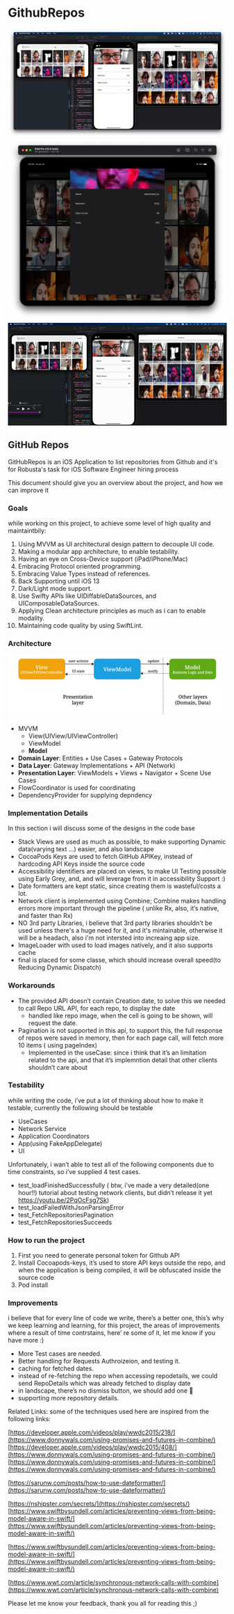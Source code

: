 # GithubRepos
![Screenshot](screen1-min.png)
![Screenshot](screen2-min.png)
![Screenshot](filterGFI.gif)

## GitHub Repos

GitHubRepos is an iOS Application to list repositories from Github and it's for Robusta's task for iOS Software Engineer hiring process

This document should give you an overview about the project, and how we can improve it

### Goals

while working on this project, to achieve some level of high quality and maintaintbily: 

1. Using MVVM as UI architectural design pattern to decouple UI code.
2. Making a modular app architecture, to enable testability.
3. Having an eye on Cross-Device support (iPad/iPhone/Mac)
4. Embracing Protocol oriented programming.
5. Embracing Value Types instead of references. 
6. Back Supporting until iOS 13
7. Dark/Light mode support.
8. Use Swifty APIs like UIDiffableDataSources, and UIComposableDataSources.
9. Applying Clean architecture principles as much as i can to enable modality.
10. Maintaining code quality by using SwiftLint.

### Architecture
![Screenshot](mvvm.jpg)

- MVVM
    - View(UIView/UIViewController)
    - ViewModel
    - **Model**
- **Domain Layer**: Entities + Use Cases + Gateway Protocols
- **Data Layer**: Gateway Implementations + API (Network)
- **Presentation Layer**: ViewModels + Views + Navigator + Scene Use Cases
- FlowCoordinator is used for coordinating
- DependencyProvider for supplying depndency

### Implementation Details

In this section i will discuss some of the designs in the code base

- Stack Views are used as much as possible, to make supporting Dynamic data(varying text ...) easier, and also landscape
- CocoaPods Keys are used to fetch GitHub APIKey, instead of hardcoding API Keys inside the source code
- Accessibility identifiers are placed on views, to make UI Testing possible using Early Grey, and, and will leverage from it in accessibility Support :)
- Date formatters are kept static, since creating them is wasteful/costs a lot.
- Network client is implemented using Combine; Combine makes handling errors more important through the pipeline ( unlike Rx, also, it’s native, and faster than Rx)
- NO 3rd party Libraries, i believe that 3rd party libraries shouldn't be used unless there's a huge need for it, and it's mintainable, otherwise it will be a headach, also i'm not intersted into increaing app size.
- ImageLoader with used to load images natively, and it also supports cache
- final is placed for some classe, which should increase overall speed(to Reducing Dynamic Dispatch) 

### Workarounds

- The provided API doesn’t contain Creation date, to solve this we needed to call Repo URL API, for each repo, to display the date
    - handled like repo image, when the cell is going to be shown, will request the date.
- Pagination is not supported in this api, to support this, the full response of repos were saved in memory, then for each page call, will fetch more 10 items ( using pageIndex)
    - Implemented in the useCase: since i think that it’s an limitation related to the api, and that it’s implemntion detail that other clients shouldn’t care about

### Testability

while writing the code, i’ve put a lot of thinking about how to make it testable, currently the following should be testable 

- UseCases
- Network Service
- Application Coordinators
- App(using FakeAppDelegate)
- UI

Unfortunately, i wan’t able to test all of the following components due to time constraints, so i’ve supplied 4 test cases. 

- test_loadFinishedSuccessfully ( btw, i’ve made a very detailed(one hour!!) tutorial about testing network clients, but didn’t release it yet https://youtu.be/2PqOcFsg7Sk)
- test_loadFailedWithJsonParsingError
- test_FetchRepositoriesPagination
- test_FetchRepositoriesSucceeds

### How to run the project

1. First you need to generate personal token for Github API 
2. Install Cocoapods-keys, it’s used to store API keys outside the repo, and when the application is being compiled, it will be obfuscated inside the source code 
3. Pod install

### Improvements

i believe that for every line of code we write, there’s a better one, this’s why we keep learning and learning, for this project, the areas of improvements where a result of time contrstains, here’ re some of it, let me know if you have more :) 

- More Test cases are needed.
- Better handling for Requests Authroizeion, and testing it.
- caching for fetched dates.
- instead of re-fetching the repo when accessing repodetails, we could send RepoDetails which was already fetched to display date
- in landscape, there’s no dismiss button, we should add one 🙂
- supporting more repository details.

Related Links: 
some of the techniques used here are inspired from the following links:


[https://developer.apple.com/videos/play/wwdc2015/218/](https://www.donnywals.com/using-promises-and-futures-in-combine/)
[https://developer.apple.com/videos/play/wwdc2015/408/](https://www.donnywals.com/using-promises-and-futures-in-combine/)
[https://www.donnywals.com/using-promises-and-futures-in-combine/](https://www.donnywals.com/using-promises-and-futures-in-combine/)

[https://sarunw.com/posts/how-to-use-dateformatter/](https://sarunw.com/posts/how-to-use-dateformatter/)

[https://nshipster.com/secrets/](https://nshipster.com/secrets/)
[https://www.swiftbysundell.com/articles/preventing-views-from-being-model-aware-in-swift/](https://www.swiftbysundell.com/articles/preventing-views-from-being-model-aware-in-swift/)

[https://www.swiftbysundell.com/articles/preventing-views-from-being-model-aware-in-swift/](https://www.swiftbysundell.com/articles/preventing-views-from-being-model-aware-in-swift/)

[https://www.wwt.com/article/synchronous-network-calls-with-combine](https://www.wwt.com/article/synchronous-network-calls-with-combine)

Please let me know your feedback, thank you all for reading this ;) 
